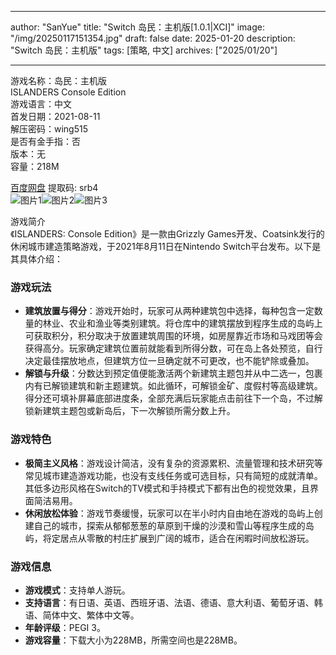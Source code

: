 
---
author: "SanYue"
title: "Switch 岛民：主机版[1.0.1|XCI]"
image: "/img/20250117151354.jpg"
draft: false
date: 2025-01-20
description: "Switch 岛民：主机版"
tags: [策略, 中文]
archives: ["2025/01/20"]

---

游戏名称：岛民：主机版   
ISLANDERS Console Edition    
游戏语言：中文  
首发日期：2021-08-11  
解压密码：wing515  
是否有金手指：否  
版本：无   
容量：218M

[百度网盘](https://pan.baidu.com/s/1SJzVa3ujtAM8w6QssS2N5A) 提取码: srb4  
![图片1](/img/850ad6.jpg)![图片2](/img/86fb4d.jpg)![图片3](/img/7c018c.jpg)  

游戏简介  
《ISLANDERS: Console Edition》是一款由Grizzly Games开发、Coatsink发行的休闲城市建造策略游戏，于2021年8月11日在Nintendo Switch平台发布。以下是其具体介绍：

### 游戏玩法
- **建筑放置与得分**：游戏开始时，玩家可从两种建筑包中选择，每种包含一定数量的林业、农业和渔业等类别建筑。将仓库中的建筑摆放到程序生成的岛屿上可获取积分，积分取决于放置建筑周围的环境，如房屋靠近市场和马戏团等会获得高分。玩家确定建筑位置前就能看到所得分数，可在岛上各处预览，自行决定最佳摆放地点，但建筑方位一旦确定就不可更改，也不能铲除或叠加。
- **解锁与升级**：分数达到预定值便能激活两个新建筑主题包并从中二选一，包裹内有已解锁建筑和新主题建筑。如此循环，可解锁金矿、度假村等高级建筑。得分还可填补屏幕底部进度条，全部充满后玩家能点击前往下一个岛，不过解锁新建筑主题包或新岛后，下一次解锁所需分数上升。

### 游戏特色
- **极简主义风格**：游戏设计简洁，没有复杂的资源累积、流量管理和技术研究等常见城市建造游戏功能，也没有支线任务或可选目标，只有简短的成就清单。其低多边形风格在Switch的TV模式和手持模式下都有出色的视觉效果，且界面简洁易用。
- **休闲放松体验**：游戏节奏缓慢，玩家可以在半小时内自由地在游戏的岛屿上创建自己的城市，探索从郁郁葱葱的草原到干燥的沙漠和雪山等程序生成的岛屿，将定居点从零散的村庄扩展到广阔的城市，适合在闲暇时间放松游玩。

### 游戏信息
- **游戏模式**：支持单人游玩。
- **支持语言**：有日语、英语、西班牙语、法语、德语、意大利语、葡萄牙语、韩语、简体中文、繁体中文等。
- **年龄评级**：PEGI 3。
- **游戏容量**：下载大小为228MB，所需空间也是228MB。
